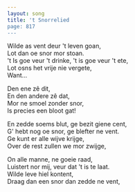 ```yaml
---
layout: song
title: 't Snorrelied
page: 817
---
```


﻿Wilde as vent deur 't leven goan,  
Lot dan oe snor mor stoan.  
't Is goe veur 't drinke, 't is goe veur 't ete,  
Lot osns het vrije nie vergete,  
Want...  

Den ene zê dit,  
En den andere zê dat,  
Mor ne smoel zonder snor,  
Is precies een bloot gat!  

En zedde soems blut, ge bezit giene cent,  
G' hebt nog oe snor, ge blefter ne vent.  
Ge kunt er alle wijve krijge,  
Over de rest zullen we mor zwijge,  

On alle manne, ne goeie raad,  
Luistert nor mij, veur dat 't is te laat.  
Wilde leve hiel kontent,  
Draag dan een snor dan zedde ne vent,  
